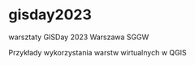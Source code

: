 # gisday2023
warsztaty GISDay 2023 Warszawa SGGW

Przykłady wykorzystania warstw wirtualnych w QGIS
